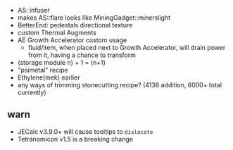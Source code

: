 - AS: infuser
- makes AS::flare looks like MiningGadget::minerslight
- BetterEnd: pedestals directional texture
- custom Thermal Augments
- AE Growth Accelerator custom usage
    - fluid/item, when placed next to Growth Accelerator, will drain power from it, having a chance to transform
- (storage module n) + 1 = (n+1)
- "psimetal" recipe
- Ethylene(mek) earlier
- any ways of trimming stonecutting recipe? (4138 addition, 6000+ total currently)

## warn
- JECalc v3.9.0+ will cause tooltips to `dislocate`
- Tetranomicon v1.5 is a breaking change